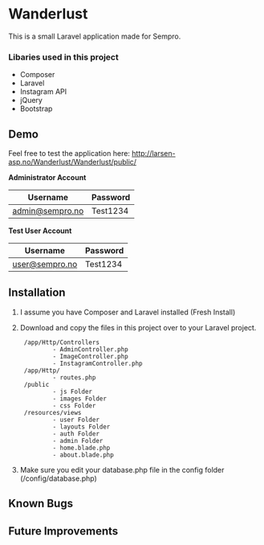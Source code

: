 # Wanderlust
This is a small Laravel application made for Sempro.

### Libaries used in this project
- Composer
- Laravel 
- Instagram API
- jQuery
- Bootstrap

## Demo
Feel free to test the application here: http://larsen-asp.no/Wanderlust/Wanderlust/public/

**Administrator Account**

Username  | Password
------------- | -------------
admin@sempro.no  | Test1234

**Test User Account**

Username  | Password
------------- | -------------
user@sempro.no  | Test1234

## Installation

1. I assume you have Composer and Laravel installed (Fresh Install)
2. Download and copy the files in this project over to your Laravel project.

        /app/Http/Controllers
                - AdminController.php
                - ImageController.php
                - InstagramController.php
        /app/Http/
                - routes.php
        /public
                - js Folder
                - images Folder
                - css Folder
        /resources/views
                - user Folder
                - layouts Folder
                - auth Folder
                - admin Folder
                - home.blade.php
                - about.blade.php
                
3. Make sure you edit your database.php file in the config folder (/config/database.php)

## Known Bugs

## Future Improvements

